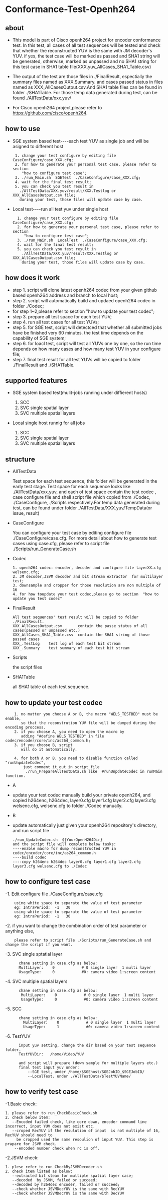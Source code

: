 
Conformance-Test-Openh264
==========================================
about
-----
-   This model is part of Cisco openh264 project for encoder conformance test.
	In this test, all cases of all test sequences will be tested and check that whether 
	the reconstructed YUV is the same with JM decoder's YUV. if yes, the test case 
	will be marked as passed and SHA1 string will be generated, otherwise, marked as unpassed 
	and no SHA1 string for this test case in SHA1 table file(XXX.yuv_AllCases_SHA1_Table.csv)

-   The output of the test are those files in ./FinalResult, espectially the summary files named as XXX.Summary.
	and cases passed status in files named as XXX_AllCasesOutput.csv.And SHA1 table files can be found in 
        folder  ./SHA1Table.
	For those temp data generated during test, can be found ./AllTestData/xxx.yuv/

-   For Cisco openh264 project,please refer to https://github.com/cisco/openh264. 
 
how to use
----------

-  SGE system based test----each test YUV as single job and will be asigned to different host


        1. change your test configure by editing file CaseConfigure/case_XXX.cfg;
        2. for how to generate your personal test case, please refer to section 
           "how to configure test case";
        3. ./run_Main.sh  SGETest  ./CaseConfigure/case_XXX.cfg;
        4. wait for the final test result;
        5. you can check you test result in 
          ./AllTestData/XXX.yuv/result/XXX.Testlog or XXX_AllCasesOutput.csv file;
          during your test, those files will update case by case.
      	
- Local test----run all test yuv under single host


        1. change your test configure by editing file CaseConfigure/case_XXX.cfg;
        2. for how to generate your personal test case, please refer to section 
           "how to configure test case";
        3. ./run_Main.sh  LocalTest  ./CaseConfigure/case_XXX.cfg;
        4. wait for the final test result;
        5. you can check you test result in 
          ./AllTestData/XXX.yuv/result/XXX.Testlog or XXX_AllCasesOutput.csv file;
          during your test, those files will update case by case.
      	
how does it work
----------------

-   step 1. script will clone latest openh264 codec from
             your given github based openh264 address and branch to local host;
-   step 2. script will automatically build and updaed openh264 codec in folder ./Codec;
-   for step 1~2,please refer to section "how to update your test codec";
-   step 3. prepare all test space for each test YUV;
-   step 4. run all test cases for all test YUVs;
-   step 5. for SGE test, script will detectced that whether all submitted jobs have be finished very 60 minutes.
            the test time depends on the capability of SGE system;
-   step 6. for loacl test, script will test all YUVs one by one,
            so the run time depends on how many cases and how many test YUV in your configure file;
-   step 7. final test result for all test YUVs will be copied to folder ./FinalResult and ./SHA1Table.


supported features
------------------
-  SGE system based test(mulit-jobs running under diffierent hosts)

	1. SCC
	2. SVC single spatial layer
	3. SVC multiple spatial layers

-  Local single host runnig for all jobs

	1. SCC
	2. SVC single spatial layer
	3. SVC multiple spatial layers

	  
structure
---------

-   AllTestData
 
	Test space for each test sequence, this folder will be generated in the early test stage.
	Test space for each sequence looks like ./AllTestData/xxx.yuv, and each of test space 
	contain the test codec , case configure file and shell script file which copied from
	./Codec, ./CaseConfigure, ./Scripts respectively.For temp data generated during test, can be found under 
	folder   ./AllTestData/XXX.yuv/TempData(or issue, result)
	
	 
-   CaseConfigure
  
	You can configure your test case by editing configure file ./CaseConfigure/case.cfg.
	For more detail about how to generate test cases using case.cfg, please refer to script
	file ./Scripts/run_GenerateCase.sh 

-   Codec
   
        1. openh264 codec: encoder, decoder and configure file layerXX.cfg welsenc.cfg; 
        2. JM decoder,JSVM decoder and bit stream extractor  for multilayer test;
        3. downsample and cropper for those resolution are non multiple of 16  
        4. for how toupdate your test codec,please go to section  "how to update you test codec"

-   FinalResult
  
        All test sequences' test result will be copied to folder ./FinalResult.
        XXX_AllCasesOutput.csv       contain the passe status of all cases(passed or unpassed etc.)
        XXX_AllCases_SHA1_Table.csv  contain the SHA1 string of those  passed cases
        XXX_.TestLog    test log of each test bit stream
        XXX_.Summary    test summary of each test bit stream

-   Scripts
   
    the script files 
	
-   SHA1Table
   
    all SHA1 table of each test sequence.


how to update your test codec
----------------------------

        1. no matter you choose A or B, the macro "WELS_TESTBED" must be enable,
           so that the reconstrution YUV file will be dumped during the encoding proccess. 
        2. if you choose A, you need to open the macro by 
           adding "#define WELS_TESTBED" in file codec/encoder/core/inc/as264_common.h;
        3. if you choose B, script
           will do it automatically.
        
        4. for both A or B. you need to disable function called "runUnpdateCodec", 
            just comment it out in script file 
             ./run_PrepareAllTestData.sh like  #runUnpdateCodec in runMain function.

-	A 
-	update your test codec manually
        build your private openh264, and copied  h264enc, h264dec, layer0.cfg layer1.cfg layer2.cfg 
	layer3.cfg welsenc.cfg, welsenc.cfg to folder ./Codec manually.

-	B
-	update automatically
        just given your openh264 repository's directory, and run script file 

        ./run_UpdateCodec.sh  ${YourOpenH264Dir}
        and the script file will complete below tasks:
        ----enable macro for dump reconstructed YUV in codec/encoder/core/inc/as264_common.h
        ----build codec
        ----copy h264enc h264dec layer0.cfg layer1.cfg layer2.cfg layer3.cfg welsenc.cfg to ./Codec


how to configure test case
--------------------------

-1. Edit configure file ./CaseConfigure/case.cfg

        using white space to separate the value of test parameter
        eg: IntraPeriod:  -1   30 
        using white space to separate the value of test parameter
        eg: IntraPeriod:  -1   30  



-2. if you want to change the combination order of test parameter or anything else,

        please refer to script file ./Scripts/run_GenerateCase.sh and change the script if you want.

-3. SVC single sptatial layer

          chane setting in case.cfg as below:
          MultiLayer:    0            # 0 single layer  1 multi layer
          UsageType:     0            #0: camera video 1:screen content

-4. SVC multiple spatial layers

          chane setting in case.cfg as below:
           MultiLayer:    0            # 0 single layer  1 multi layer
           UsageType:     0            #0: camera video 1:screen content

-5. SCC 

          chane setting in case.cfg as below:
            MultiLayer:    0            # 0 single layer  1 multi layer
            UsageType:     1            #0: camera video 1:screen content


-6. TestYUV 

          input yuv setting, change the dir based on your test sequence folder.
          TestYUVDir:   /home/Video/YUV
           
          and script will prepare (down sample for multiple layers etc.)
          final test input yuv under:
              --SGE test, under /home/$SGEhost/SGEJobID_$SGEJobID/
              --LocalTest. under ./AllTestData/$TestYUVName/
              

how to verify test case
---------------------------
-1.Basic check:

    1. please refer to run_CheckBasicCheck.sh
    2. check below item:
       --Encoded failed check, like core down, encoder command line incorrect, input YUV does not exist etc.
       --croped RecYUV if the resulution of input  is not multiple of 16, RecYUV should need to 
         be cropped used the same resoulion of input YUV. This step is prapare for JSVM check.
        --encoded number check when rc is off.

-2.JSVM check:

    1. plese refer to run_CheckByJSVMDecoder.sh
    2. check item listed as below:
       --extracted bit steam for multiple spatial layer case;
       --decoded  by JSVM, failed or succeed;
       --decoded by h264dec encoder, failed or succeed;
       --check whether JSVMDecYUV is the same with RecYUV
       --check whether JSVMDecYUV is the same with DecYUV
       
